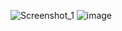 ![Screenshot_1](https://github.com/DenisZarnitsyn/project-hibernate-1/assets/140094236/36092112-11b4-49d6-9d38-f139395a21d3)
![image](https://github.com/DenisZarnitsyn/project-hibernate-1/assets/140094236/9804714a-99e1-4c25-a9fc-49e092d43e2b)
